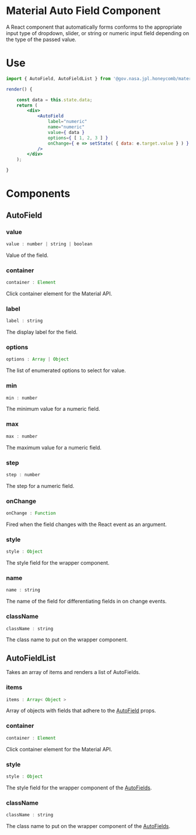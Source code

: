 # Material Auto Field Component

A React component that automatically forms conforms to the appropriate input type of dropdown, slider, or string or numeric input field depending on the type of the passed value.

<!--{package-dependencies ./package.json}-->

# Use

```jsx
import { AutoField, AutoFieldList } from '@gov.nasa.jpl.honeycomb/material-autofield-component';

render() {

    const data = this.state.data;
    return (
        <div>
            <AutoField
                label="numeric"
                name="numeric"
                value={ data }
                options={ [ 1, 2, 3 ] }
                onChange={ e => setState( { data: e.target.value } ) }
            />
        </div>
    );

}
```

# Components

## AutoField

### value

```js
value : number | string | boolean
```

Value of the field.

### container

```js
container : Element
```

Click container element for the Material API.

### label

```js
label : string
```

The display label for the field.

### options

```js
options : Array | Object
```

The list of enumerated options to select for value.

### min

```js
min : number
```

The minimum value for a numeric field.

### max

```js
max : number
```

The maximum value for a numeric field.

### step

```js
step : number
```

The step for a numeric field.

### onChange

```js
onChange : Function
```

Fired when the field changes with the React event as an argument.

### style

```js
style : Object
```

The style field for the wrapper component.

### name

```js
name : string
```

The name of the field for differentiating fields in on change events.

### className

```js
className : string
```

The class name to put on the wrapper component.

## AutoFieldList

Takes an array of items and renders a list of AutoFields.

### items

```js
items : Array< Object >
```

Array of objects with fields that adhere to the [AutoField](#AutoField) props.

### container

```js
container : Element
```

Click container element for the Material API.

### style

```js
style : Object
```

The style field for the wrapper component of the [AutoFields](#AutoField).

### className

```js
className : string
```

The class name to put on the wrapper component of the [AutoFields](#AutoField).
